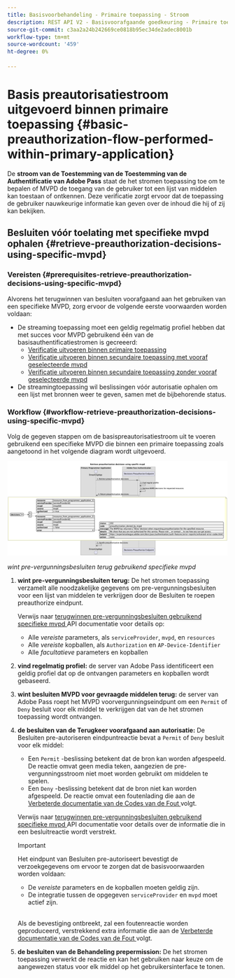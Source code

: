 ```yaml
---
title: Basisvoorbehandeling - Primaire toepassing - Stroom
description: REST API V2 - Basisvoorafgaande goedkeuring - Primaire toepassing - Stroom
source-git-commit: c3aa2a24b242669ce0818b95ec34de2adec8001b
workflow-type: tm+mt
source-wordcount: '459'
ht-degree: 0%

---
```



# Basis preautorisatiestroom uitgevoerd binnen primaire toepassing {#basic-preauthorization-flow-performed-within-primary-application}

De **stroom van de Toestemming van de Toestemming van de Authentificatie van Adobe Pass** staat de het stromen toepassing toe om te bepalen of MVPD de toegang van de gebruiker tot een lijst van middelen kan toestaan of ontkennen. Deze verificatie zorgt ervoor dat de toepassing de gebruiker nauwkeurige informatie kan geven over de inhoud die hij of zij kan bekijken.

## Besluiten vóór toelating met specifieke mvpd ophalen {#retrieve-preauthorization-decisions-using-specific-mvpd}

### Vereisten {#prerequisites-retrieve-preauthorization-decisions-using-specific-mvpd}

Alvorens het terugwinnen van besluiten voorafgaand aan het gebruiken van een specifieke MVPD, zorg ervoor de volgende eerste voorwaarden worden voldaan:

* De streaming toepassing moet een geldig regelmatig profiel hebben dat met succes voor MVPD gebruikend één van de basisauthentificatiestromen is gecreeerd:
   * [Verificatie uitvoeren binnen primaire toepassing](../basic-flows/rest-api-v2-basic-authentication-primary-application-flow.md)
   * [Verificatie uitvoeren binnen secundaire toepassing met vooraf geselecteerde mvpd](../basic-flows/rest-api-v2-basic-authentication-secondary-application-flow.md)
   * [Verificatie uitvoeren binnen secundaire toepassing zonder vooraf geselecteerde mvpd](../basic-flows/rest-api-v2-basic-authentication-secondary-application-flow.md)
* De streamingtoepassing wil beslissingen vóór autorisatie ophalen om een lijst met bronnen weer te geven, samen met de bijbehorende status.

### Workflow {#workflow-retrieve-preauthorization-decisions-using-specific-mvpd}

Volg de gegeven stappen om de basispreautorisatiestroom uit te voeren gebruikend een specifieke MVPD die binnen een primaire toepassing zoals aangetoond in het volgende diagram wordt uitgevoerd.

![ wint pre-vergunningsbesluiten terug gebruikend specifieke mvpd ](../../../assets/rest-api-v2/flows/basic-flows/rest-api-v2-retrieve-preauthorization-decisions-within-primary-application-using-specific-mvpd.png)

*wint pre-vergunningsbesluiten terug gebruikend specifieke mvpd*

1. **wint pre-vergunningsbesluiten terug:** De het stromen toepassing verzamelt alle noodzakelijke gegevens om pre-vergunningsbesluiten voor een lijst van middelen te verkrijgen door de Besluiten te roepen preauthorize eindpunt.

   Verwijs naar [ terugwinnen pre-vergunningsbesluiten gebruikend specifieke mvpd ](../../apis/decisions-apis/rest-api-v2-decisions-apis-retrieve-preauthorization-decisions-using-specific-mvpd.md) API documentatie voor details op:
   * Alle _vereiste_ parameters, als `serviceProvider`, `mvpd`, en `resources`
   * Alle _vereiste_ kopballen, als `Authorization` en `AP-Device-Identifier`
   * Alle _facultatieve_ parameters en kopballen

1. **vind regelmatig profiel:** de server van Adobe Pass identificeert een geldig profiel dat op de ontvangen parameters en kopballen wordt gebaseerd.

1. **wint besluiten MVPD voor gevraagde middelen terug:** de server van Adobe Pass roept het MVPD voorvergunningseindpunt om een `Permit` of `Deny` besluit voor elk middel te verkrijgen dat van de het stromen toepassing wordt ontvangen.

1. **de besluiten van de Terugkeer voorafgaand aan autorisatie:** De Besluiten pre-autoriseren eindpuntreactie bevat a `Permit` of `Deny` besluit voor elk middel:
   * Een `Permit` -beslissing betekent dat de bron kan worden afgespeeld. De reactie omvat geen media teken, aangezien de pre-vergunningsstroom niet moet worden gebruikt om middelen te spelen.
   * Een `Deny` -beslissing betekent dat de bron niet kan worden afgespeeld. De reactie omvat een foutenlading die aan de [ Verbeterde documentatie van de Codes van de Fout ](../../../enhanced-error-codes.md) volgt.

   Verwijs naar [ terugwinnen pre-vergunningsbesluiten gebruikend specifieke mvpd ](../../apis/decisions-apis/rest-api-v2-decisions-apis-retrieve-preauthorization-decisions-using-specific-mvpd.md) API documentatie voor details over de informatie die in een besluitreactie wordt verstrekt.

   >[!IMPORTANT]
   >
   > Het eindpunt van Besluiten pre-autoriseert bevestigt de verzoekgegevens om ervoor te zorgen dat de basisvoorwaarden worden voldaan:
   >
   > * De _vereiste_ parameters en de kopballen moeten geldig zijn.
   > * De integratie tussen de opgegeven `serviceProvider` en `mvpd` moet actief zijn.
   >
   > <br/>
   > 
   > Als de bevestiging ontbreekt, zal een foutenreactie worden geproduceerd, verstrekkend extra informatie die aan de [ Verbeterde documentatie van de Codes van de Fout ](../../../enhanced-error-codes.md) volgt.

1. **de besluiten van de Behandeling prepermission:** De het stromen toepassing verwerkt de reactie en kan het gebruiken naar keuze om de aangewezen status voor elk middel op het gebruikersinterface te tonen.
